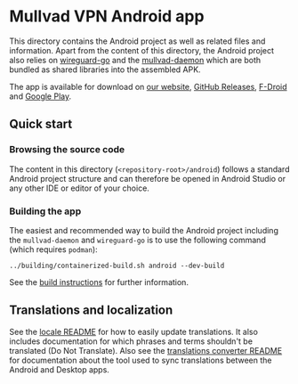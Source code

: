 # Mullvad VPN Android app

This directory contains the Android project as well as related files and information. Apart from the
content of this directory, the Android project also relies on [wireguard-go](../wireguard/) and the
[mullvad-daemon](../mullvad-daemon/) which are both bundled as shared libraries into the assembled
APK.

The app is available for download on
[our website](https://mullvad.net/download/android/),
[GitHub Releases](https://github.com/mullvad/mullvadvpn-app/releases),
[F-Droid](https://f-droid.org/packages/net.mullvad.mullvadvpn/) and
[Google Play](https://play.google.com/store/apps/details?id=net.mullvad.mullvadvpn).

## Quick start

### Browsing the source code

The content in this directory (`<repository-root>/android`) follows a standard Android project
structure and can therefore be opened in Android Studio or any other IDE or editor of your choice.

### Building the app

The easiest and recommended way to build the Android project including the `mullvad-daemon` and
`wireguard-go` is to use the following command (which requires `podman`):
```
../building/containerized-build.sh android --dev-build
```
See the [build instructions](BuildInstructions.md) for further information.

## Translations and localization

See the [locale README][gui-locales-readme] for how to easily update translations. It also includes
documentation for which phrases and terms shouldn't be translated (Do Not Translate). Also see the
[translations converter README](translations-converter-readme) for documentation about
the tool used to sync translations between the Android and Desktop apps.

[gui-locales-readme]: ../gui/locales/README.md
[translations-converter-readme]: ./translations-converter/README.md
